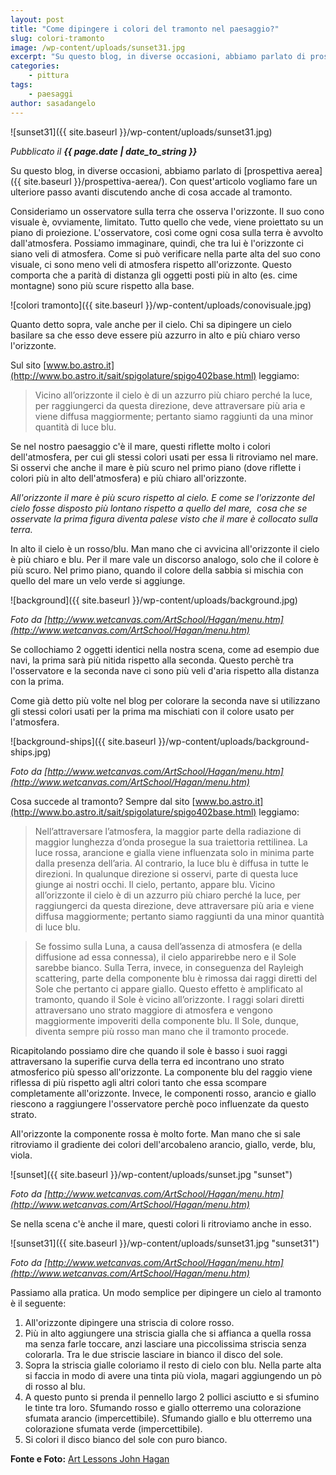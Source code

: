 ```yaml
---
layout: post
title: "Come dipingere i colori del tramonto nel paesaggio?"
slug: colori-tramonto
image: /wp-content/uploads/sunset31.jpg
excerpt: "Su questo blog, in diverse occasioni, abbiamo parlato di prospettiva aerea. Con quest&#039;articolo vogliamo fare un ulteriore passo avanti discutendo anche di"
categories:
    - pittura
tags:
    - paesaggi
author: sasadangelo
---
```


![sunset31]({{ site.baseurl }}/wp-content/uploads/sunset31.jpg)

_Pubblicato il **{{ page.date | date_to_string }}**_

Su questo blog, in diverse occasioni, abbiamo parlato di [prospettiva aerea]({{ site.baseurl }}/prospettiva-aerea/). Con quest'articolo vogliamo fare un ulteriore passo avanti discutendo anche di cosa accade al tramonto.

Consideriamo un osservatore sulla terra che osserva l'orizzonte. Il suo cono visuale è, ovviamente, limitato. Tutto quello che vede, viene proiettato su un piano di proiezione. L'osservatore, così come ogni cosa sulla terra è avvolto dall'atmosfera. Possiamo immaginare, quindi, che tra lui è l'orizzonte ci siano veli di atmosfera. Come si può verificare nella parte alta del suo cono visuale, ci sono meno veli di atmosfera rispetto all'orizzonte. Questo comporta che a parità di distanza gli oggetti posti più in alto (es. cime montagne) sono più scure rispetto alla base.

![colori tramonto]({{ site.baseurl }}/wp-content/uploads/conovisuale.jpg)

Quanto detto sopra, vale anche per il cielo. Chi sa dipingere un cielo basilare sa che esso deve essere più azzurro in alto e più chiaro verso l'orizzonte.

Sul sito [www.bo.astro.it](http://www.bo.astro.it/sait/spigolature/spigo402base.html) leggiamo:

> Vicino all’orizzonte il cielo è di un azzurro più chiaro perché la luce, per raggiungerci da questa direzione, deve attraversare più aria e viene diffusa maggiormente; pertanto siamo raggiunti da una minor quantità di luce blu.

Se nel nostro paesaggio c'è il mare, questi riflette molto i colori dell'atmosfera, per cui gli stessi colori usati per essa li ritroviamo nel mare. Si osservi che anche il mare è più scuro nel primo piano (dove riflette i colori più in alto dell'atmosfera) e più chiaro all'orizzonte.

_All'orizzonte il mare è più scuro rispetto al cielo. E come se l'orizzonte del cielo fosse disposto più lontano rispetto a quello del mare,  cosa che se osservate la prima figura diventa palese visto che il mare è collocato sulla terra._

In alto il cielo è un rosso/blu. Man mano che ci avvicina all'orizzonte il cielo è più chiaro e blu. Per il mare vale un discorso analogo, solo che il colore è più scuro. Nel primo piano, quando il colore della sabbia si mischia con quello del mare un velo verde si aggiunge.

![background]({{ site.baseurl }}/wp-content/uploads/background.jpg)

_Foto da [http://www.wetcanvas.com/ArtSchool/Hagan/menu.htm](http://www.wetcanvas.com/ArtSchool/Hagan/menu.htm)_

Se collochiamo 2 oggetti identici nella nostra scena, come ad esempio due navi, la prima sarà più nitida rispetto alla seconda. Questo perchè tra l'osservatore e la seconda nave ci sono più veli d'aria rispetto alla distanza con la prima.

Come già detto più volte nel blog per colorare la seconda nave si utilizzano gli stessi colori usati per la prima ma mischiati con il colore usato per l'atmosfera.

![background-ships]({{ site.baseurl }}/wp-content/uploads/background-ships.jpg)

_Foto da [http://www.wetcanvas.com/ArtSchool/Hagan/menu.htm](http://www.wetcanvas.com/ArtSchool/Hagan/menu.htm)_

Cosa succede al tramonto? Sempre dal sito [www.bo.astro.it](http://www.bo.astro.it/sait/spigolature/spigo402base.html) leggiamo:

> Nell’attraversare l’atmosfera, la maggior parte della radiazione di maggior lunghezza d’onda prosegue la sua traiettoria rettilinea. La luce rossa, arancione e gialla viene influenzata solo in minima parte dalla presenza dell’aria. Al contrario, la luce blu è diffusa in tutte le direzioni. In qualunque direzione si osservi, parte di questa luce giunge ai nostri occhi. Il cielo, pertanto, appare blu. Vicino all’orizzonte il cielo è di un azzurro più chiaro perché la luce, per raggiungerci da questa direzione, deve attraversare più aria e viene diffusa maggiormente; pertanto siamo raggiunti da una minor quantità di luce blu.

> Se fossimo sulla Luna, a causa dell’assenza di atmosfera (e della diffusione ad essa connessa), il cielo apparirebbe nero e il Sole sarebbe bianco. Sulla Terra, invece, in conseguenza del Rayleigh scattering, parte della componente blu è rimossa dai raggi diretti del Sole che pertanto ci appare giallo. Questo effetto è amplificato al tramonto, quando il Sole è vicino all’orizzonte. I raggi solari diretti attraversano uno strato maggiore di atmosfera e vengono maggiormente impoveriti della componente blu. Il Sole, dunque, diventa sempre più rosso man mano che il tramonto procede.

Ricapitolando possiamo dire che quando il sole è basso i suoi raggi attraversano la superifie curva della terra ed incontrano uno strato atmosferico più spesso all'orizzonte. La componente blu del raggio viene riflessa di più rispetto agli altri colori tanto che essa scompare completamente all'orizzonte. Invece, le componenti rosso, arancio e giallo riescono a raggiungere l'osservatore perchè poco influenzate da questo strato.

All'orizzonte la componente rossa è molto forte. Man mano che si sale ritroviamo il gradiente dei colori dell'arcobaleno arancio, giallo, verde, blu, viola.

![sunset]({{ site.baseurl }}/wp-content/uploads/sunset.jpg "sunset")

_Foto da [http://www.wetcanvas.com/ArtSchool/Hagan/menu.htm](http://www.wetcanvas.com/ArtSchool/Hagan/menu.htm)_

Se nella scena c'è anche il mare, questi colori li ritroviamo anche in esso.

![sunset31]({{ site.baseurl }}/wp-content/uploads/sunset31.jpg "sunset31")

_Foto da [http://www.wetcanvas.com/ArtSchool/Hagan/menu.htm](http://www.wetcanvas.com/ArtSchool/Hagan/menu.htm)_

Passiamo alla pratica. Un modo semplice per dipingere un cielo al tramonto è il seguente:

1. All'orizzonte dipingere una striscia di colore rosso.
2. Più in alto aggiungere una striscia gialla che si affianca a quella rossa ma senza farle toccare, anzi lasciare una piccolissima striscia senza colorarla. Tra le due striscie lasciare in bianco il disco del sole.
3. Sopra la striscia gialle coloriamo il resto di cielo con blu. Nella parte alta si faccia in modo di avere una tinta più viola, magari aggiungendo un pò di rosso al blu.
4. A questo punto si prenda il pennello largo 2 pollici asciutto e si sfumino le tinte tra loro. Sfumando rosso e giallo otterremo una colorazione sfumata arancio (impercettibile). Sfumando giallo e blu otterremo una colorazione sfumata verde (impercettibile).
5. Si colori il disco bianco del sole con puro bianco.

**Fonte e Foto:** [Art Lessons John Hagan](http://www.cleangreengems.com/cowdisley/lessons/mainmenu.htm)
